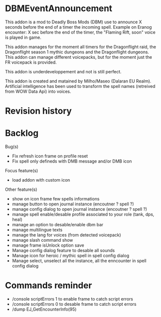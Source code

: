 # DBMEventAnnouncement
This addon is a mod to Deadly Boss Mods (DBM) use to announce X seconds before the end of a timer the incoming spell. Example on Eranog encounter: X sec before the end of the timer, the "Flaming Rift, soon" voice is played in game.

This addon manages for the moment all timers for the Dragonflight raid, the Dragonflight season 1 mythic dungeons and the Dragonflight dungeons. This addon can manage different voicepacks, but for the moment just the FR voicepack is provided.

This addon is underdeveloppement and not is still perfect.

This addon is created and matained by Milho/Maseo (Dalaran EU Realm). Artificial intelligence has been used to transform the spell names (retreived from WOW Data Api) into voices.

# Revision history

# Backlog
Bug(s)
- Fix refresh icon frame on profile reset
- Fix spell only defineds with DMB message and/or DMB icon

Focus feature(s)
- load addon with custom icon

Other feature(s)
- show on icon frame few spells informations
- manage button to open journal instance (encoutner ? spell ?)
- manage config dialog to open journal instance (encoutner ? spell ?)
- manage spell enable/desable profile associated to your role (tank, dps, heal)
- manage an option to desable/enable dbm bar
- manage multilingue texts
- manage the lang for voices (from detected voicepack)
- manage slash command show
- manage frame isUnlock option save
- Manage config dialog feature to desable all sounds
- Manage icon for heroic / mythic spell in spell config dialog
- Manage select, unselect all the instance, all the enncounter in spell config dialog

# Commands reminder
- /console scriptErrors 1 to enable frame to catch script errors
- /console scriptErrors 0 to desable frame to catch script errors
- /dump EJ_GetEncounterInfo(95)
